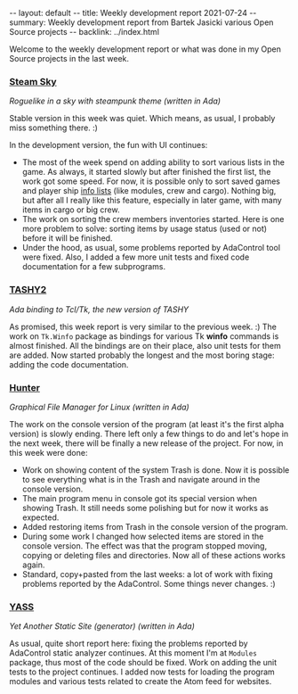 -- layout: default
-- title: Weekly development report 2021-07-24
-- summary: Weekly development report from Bartek Jasicki various Open Source projects
-- backlink: ../index.html

Welcome to the weekly development report or what was done in my Open Source
projects in the last week.

### [Steam Sky](https://www.laeran.pl/repositories/steamsky)

*Roguelike in a sky with steampunk theme (written in Ada)*

Stable version in this week was quiet. Which means, as usual, I probably miss
something there. :)

In the development version, the fun with UI continues:

* The most of the week spend on adding ability to sort various lists in the
  game. As always, it started slowly but after finished the first list, the
  work got some speed. For now, it is possible only to sort saved games and
  player ship [info lists](https://i.imgur.com/a1XIGHb.mp4) (like modules,
  crew and cargo). Nothing big, but after all I really like this feature,
  especially in later game, with many items in cargo or big crew.
* The work on sorting the crew members inventories started. Here is one more
  problem to solve: sorting items by usage status (used or not) before it will
  be finished.
* Under the hood, as usual, some problems reported by AdaControl tool were
  fixed. Also, I added a few more unit tests and fixed code documentation for
  a few subprograms.

### [TASHY2](https://www.laeran.pl/repositories/tashy2)

*Ada binding to Tcl/Tk, the new version of TASHY*

As promised, this week report is very similar to the previous week. :) The work
on `Tk.Winfo` package as bindings for various Tk **winfo** commands is almost
finished. All the bindings are on their place, also unit tests for them are
added. Now started probably the longest and the most boring stage: adding the
code documentation.

### [Hunter](https://www.laeran.pl/repositories/hunter)

*Graphical File Manager for Linux (written in Ada)*

The work on the console version of the program (at least it's the first alpha
version) is slowly ending. There left only a few things to do and let's hope in
the next week, there will be finally a new release of the project. For now, in
this week were done:

* Work on showing content of the system Trash is done. Now it is possible to
  see everything what is in the Trash and navigate around in the console
  version.
* The main program menu in console got its special version when showing Trash.
  It still needs some polishing but for now it works as expected.
* Added restoring items from Trash in the console version of the program.
* During some work I changed how selected items are stored in the console
  version. The effect was that the program stopped moving, copying or deleting
  files and directories. Now all of these actions works again.
* Standard, copy+pasted from the last weeks: a lot of work with fixing problems
  reported by the AdaControl. Some things never changes. :)

### [YASS](https://www.laeran.pl/repositories/yass)

*Yet Another Static Site (generator) (written in Ada)*

As usual, quite short report here: fixing the problems reported by AdaControl
static analyzer continues. At this moment I'm at `Modules` package, thus most
of the code should be fixed. Work on adding the unit tests to the project
continues. I added now tests for loading the program modules and various tests
related to create the Atom feed for websites.
